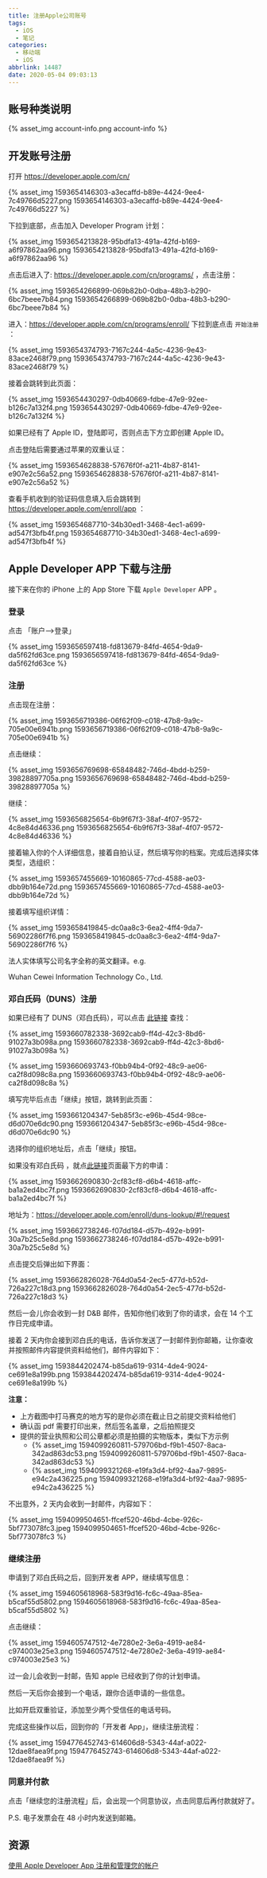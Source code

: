 ```yaml
---
title: 注册Apple公司账号
tags:
  - iOS
  - 笔记
categories:
  - 移动端
  - iOS
abbrlink: 14487
date: 2020-05-04 09:03:13
---
```


## 账号种类说明

{% asset_img account-info.png account-info %}

## 开发账号注册

打开 https://developer.apple.com/cn/

{% asset_img 1593654146303-a3ecaffd-b89e-4424-9ee4-7c49766d5227.png 1593654146303-a3ecaffd-b89e-4424-9ee4-7c49766d5227 %}

<!-- more -->

下拉到底部，点击加入 Developer Program 计划：

{% asset_img 1593654213828-95bdfa13-491a-42fd-b169-a6f97862aa96.png 1593654213828-95bdfa13-491a-42fd-b169-a6f97862aa96 %}

点击后进入了: https://developer.apple.com/cn/programs/ ，点击注册：

{% asset_img 1593654266899-069b82b0-0dba-48b3-b290-6bc7beee7b84.png 1593654266899-069b82b0-0dba-48b3-b290-6bc7beee7b84 %}

进入：https://developer.apple.com/cn/programs/enroll/ 下拉到底点击 `开始注册` ：

{% asset_img 1593654374793-7167c244-4a5c-4236-9e43-83ace2468f79.png 1593654374793-7167c244-4a5c-4236-9e43-83ace2468f79 %}

接着会跳转到此页面：

{% asset_img 1593654430297-0db40669-fdbe-47e9-92ee-b126c7a132f4.png 1593654430297-0db40669-fdbe-47e9-92ee-b126c7a132f4 %}

如果已经有了 Apple ID，登陆即可，否则点击下方立即创建 Apple ID。

点击登陆后需要通过苹果的双重认证：

{% asset_img 1593654628838-57676f0f-a211-4b87-8141-e907e2c56a52.png 1593654628838-57676f0f-a211-4b87-8141-e907e2c56a52 %}

查看手机收到的验证码信息填入后会跳转到 https://developer.apple.com/enroll/app ：

{% asset_img 1593654687710-34b30ed1-3468-4ec1-a699-ad547f3bfb4f.png 1593654687710-34b30ed1-3468-4ec1-a699-ad547f3bfb4f %}

## Apple Developer APP 下载与注册

接下来在你的 iPhone 上的 App Store 下载 `Apple Developer` APP 。

### 登录

点击 「账户——>登录」

{% asset_img 1593656597418-fd813679-84fd-4654-9da9-da5f62fd63ce.png 1593656597418-fd813679-84fd-4654-9da9-da5f62fd63ce %}

### 注册

点击现在注册：

{% asset_img 1593656719386-06f62f09-c018-47b8-9a9c-705e00e6941b.png 1593656719386-06f62f09-c018-47b8-9a9c-705e00e6941b %}

点击继续：

{% asset_img 1593656769698-65848482-746d-4bdd-b259-39828897705a.png 1593656769698-65848482-746d-4bdd-b259-39828897705a %}

继续：

{% asset_img 1593656825654-6b9f67f3-38af-4f07-9572-4c8e84d46336.png 1593656825654-6b9f67f3-38af-4f07-9572-4c8e84d46336 %}

接着输入你的个人详细信息，接着自拍认证，然后填写你的档案。完成后选择实体类型，选组织：

{% asset_img 1593657455669-10160865-77cd-4588-ae03-dbb9b164e72d.png 1593657455669-10160865-77cd-4588-ae03-dbb9b164e72d %}

接着填写组织详情：

{% asset_img 1593658419845-dc0aa8c3-6ea2-4ff4-9da7-56902286f7f6.png 1593658419845-dc0aa8c3-6ea2-4ff4-9da7-56902286f7f6 %}

法人实体填写公司名字全称的英文翻译。e.g.

Wuhan Cewei Information Technology Co., Ltd.

### 邓白氏码（DUNS）注册

如果已经有了 DUNS（邓白氏码），可以点击 [此链接](https://developer.apple.com/cn/support/D-U-N-S/) 查找：

{% asset_img 1593660782338-3692cab9-ff4d-42c3-8bd6-91027a3b098a.png 1593660782338-3692cab9-ff4d-42c3-8bd6-91027a3b098a %}

{% asset_img 1593660693743-f0bb94b4-0f92-48c9-ae06-ca2f8d098c8a.png 1593660693743-f0bb94b4-0f92-48c9-ae06-ca2f8d098c8a %}

填写完毕后点击「继续」按钮，跳转到此页面：

{% asset_img 1593661204347-5eb85f3c-e96b-45d4-98ce-d6d070e6dc90.png 1593661204347-5eb85f3c-e96b-45d4-98ce-d6d070e6dc90 %}

选择你的组织地址后，点击「继续」按钮。

如果没有邓白氏码 ，就点[此链接](https://developer.apple.com/enroll/duns-lookup/#!/search)页面最下方的申请：

{% asset_img 1593662690830-2cf83cf8-d6b4-4618-affc-ba1a2ed4bc7f.png 1593662690830-2cf83cf8-d6b4-4618-affc-ba1a2ed4bc7f %}

地址为：https://developer.apple.com/enroll/duns-lookup/#!/request

{% asset_img 1593662738246-f07dd184-d57b-492e-b991-30a7b25c5e8d.png 1593662738246-f07dd184-d57b-492e-b991-30a7b25c5e8d %}

点击提交后弹出如下界面：

{% asset_img 1593662826028-764d0a54-2ec5-477d-b52d-726a227c18d3.png 1593662826028-764d0a54-2ec5-477d-b52d-726a227c18d3 %}

然后一会儿你会收到一封 D&B 邮件，告知你他们收到了你的请求，会在 14 个工作日完成申请。

接着 2 天内你会接到邓白氏的电话，告诉你发送了一封邮件到你邮箱，让你查收并按照邮件内容提供资料给他们，邮件内容如下：

{% asset_img 1593844202474-b85da619-9314-4de4-9024-ce691e8a199b.png 1593844202474-b85da619-9314-4de4-9024-ce691e8a199b %}

**注意：**

- 上方截图中打马赛克的地方写的是你必须在截止日之前提交资料给他们
- 确认函 pdf 需要打印出来，然后签名盖章，之后拍照提交
- 提供的营业执照和公司公章都必须是拍摄的实物版本，类似下方示例
  - {% asset_img 1594099260811-579706bd-f9b1-4507-8aca-342ad863dc53.png 1594099260811-579706bd-f9b1-4507-8aca-342ad863dc53 %}
  - {% asset_img 1594099321268-e19fa3d4-bf92-4aa7-9895-e94c2a436225.png 1594099321268-e19fa3d4-bf92-4aa7-9895-e94c2a436225 %}

不出意外，2 天内会收到一封邮件，内容如下：

{% asset_img 1594099504651-ffcef520-46bd-4cbe-926c-5bf773078fc3.jpeg 1594099504651-ffcef520-46bd-4cbe-926c-5bf773078fc3 %}

### 继续注册

申请到了邓白氏码之后，回到开发者 APP，继续填写信息：

{% asset_img 1594605618968-583f9d16-fc6c-49aa-85ea-b5caf55d5802.png 1594605618968-583f9d16-fc6c-49aa-85ea-b5caf55d5802 %}

点击继续：

{% asset_img 1594605747512-4e7280e2-3e6a-4919-ae84-c974003e25e3.png 1594605747512-4e7280e2-3e6a-4919-ae84-c974003e25e3 %}

过一会儿会收到一封邮，告知 apple 已经收到了你的计划申请。

然后一天后你会接到一个电话，跟你合适申请的一些信息。

比如开启双重验证，添加至少两个受信任的电话号码。

完成这些操作以后，回到你的「开发者 App」，继续注册流程：

{% asset_img 1594776452743-614606d8-5343-44af-a022-12dae8faea9f.png 1594776452743-614606d8-5343-44af-a022-12dae8faea9f %}

### 同意并付款

点击「继续您的注册流程」后，会出现一个同意协议，点击同意后再付款就好了。

P.S. 电子发票会在 48 小时内发送到邮箱。

## 资源

[使用 Apple Developer App 注册和管理您的帐户](https://developer.apple.com/cn/support/app-account/)
